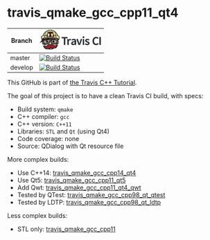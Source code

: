 # travis_qmake_gcc_cpp11_qt4

Branch|[![Travis CI logo](TravisCI.png)](https://travis-ci.org)
---|---
master|[![Build Status](https://travis-ci.org/richelbilderbeek/travis_qmake_gcc_cpp11_qt4.svg?branch=master)](https://travis-ci.org/richelbilderbeek/travis_qmake_gcc_cpp11_qt4)
develop|[![Build Status](https://travis-ci.org/richelbilderbeek/travis_qmake_gcc_cpp11_qt4.svg?branch=develop)](https://travis-ci.org/richelbilderbeek/travis_qmake_gcc_cpp11_qt4)

This GitHub is part of [the Travis C++ Tutorial](https://github.com/richelbilderbeek/travis_cpp_tutorial).

The goal of this project is to have a clean Travis CI build, with specs:
 * Build system: `qmake`
 * C++ compiler: `gcc`
 * C++ version: `C++11`
 * Libraries: `STL` and `Qt` (using Qt4)
 * Code coverage: none
 * Source: QDialog with Qt resource file

More complex builds:

 * Use C++14: [travis_qmake_gcc_cpp14_qt4](https://www.github.com/richelbilderbeek/travis_qmake_gcc_cpp14_qt4)
 * Use Qt5: [travis_qmake_gcc_cpp11_qt5](https://www.github.com/richelbilderbeek/travis_qmake_gcc_cpp11_qt5)
 * Add Qwt: [travis_qmake_gcc_cpp11_qt4_qwt](https://www.github.com/richelbilderbeek/travis_qmake_gcc_cpp11_qt4_qwt)
 * Tested by QTest: [travis_qmake_gcc_cpp98_qt_qtest](https://www.github.com/richelbilderbeek/travis_qmake_gcc_cpp98_qt_qtest)
 * Tested by LDTP: [travis_qmake_gcc_cpp98_qt_ldtp](https://www.github.com/richelbilderbeek/travis_qmake_gcc_cpp98_qt_ldtp)

Less complex builds:

 * STL only: [travis_qmake_gcc_cpp11](https://www.github.com/richelbilderbeek/travis_qmake_gcc_cpp11)
